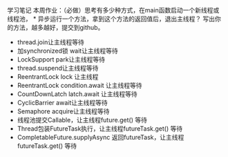 学习笔记
 本周作业：（必做）思考有多少种方式，在main函数启动一个新线程或线程池， * 异步运行一个方法，拿到这个方法的返回值后，退出主线程？ 写出你的方法，越多越好，提交到github。
 
- thread.join让主线程等待
- 加synchronized锁 wait让主线程等待
- LockSupport  park让主线程等待
- thread.suspend让主线程等待
- ReentrantLock lock 让主线程
- ReentrantLock condition.await 让主线程等待 
- CountDownLatch latch.await 让主线程等待
- CyclicBarrier await让主线程等待
- Semaphore acquire让主线程等待
- 线程池提交Callable，让主线程future.get() 等待
- Thread包装FutureTask执行，让主线程futureTask.get() 等待
- CompletableFuture.supplyAsync 返回futureTask，让主线程futureTask.get() 等待

